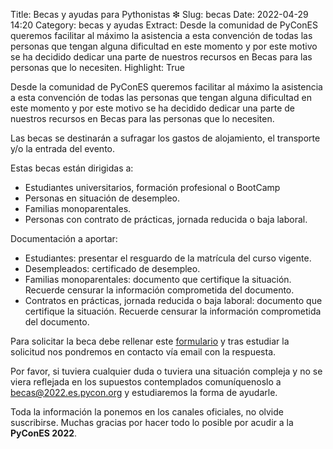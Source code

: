 Title: Becas y ayudas para Pythonistas ❇
Slug: becas
Date: 2022-04-29 14:20
Category: becas y ayudas
Extract: Desde la comunidad de PyConES queremos facilitar al máximo la asistencia a esta convención de todas las personas que tengan alguna dificultad en este momento y por este motivo se ha decidido dedicar una parte de nuestros recursos en Becas para las personas que lo necesiten.
Highlight: True

Desde la comunidad de PyConES queremos facilitar al máximo la asistencia a esta convención de todas las personas que tengan alguna dificultad en este momento y por este motivo se ha decidido dedicar una parte de nuestros recursos en Becas para las personas que lo necesiten.

Las becas se destinarán a sufragar los gastos de alojamiento, el transporte y/o la entrada del evento.

Estas becas están dirigidas a:

- Estudiantes universitarios, formación profesional o BootCamp
- Personas en situación de desempleo.
- Familias monoparentales.
- Personas con contrato de prácticas, jornada reducida o baja laboral.

Documentación a aportar:

- Estudiantes: presentar el resguardo de la matrícula del curso vigente.
- Desempleados: certificado de desempleo.
- Familias monoparentales: documento que certifique la situación. Recuerde censurar la información comprometida del documento.
- Contratos en prácticas, jornada reducida o baja laboral: documento que certifique la situación. Recuerde censurar la información comprometida del documento.

Para solicitar la beca debe rellenar este [formulario](https://forms.gle/4sBjJXcGvXnk6PEfA) y tras estudiar la solicitud nos pondremos en contacto vía email con la respuesta.

Por favor, si tuviera cualquier duda o tuviera una situación compleja y no se viera reflejada en los supuestos contemplados comuníquenoslo a [becas@2022.es.pycon.org](mailto:becas@2022.es.pycon.org)
y estudiaremos la forma de ayudarle.

Toda la información la ponemos en los canales oficiales, no olvide suscribirse. Muchas gracias por hacer todo lo posible por acudir a la **PyConES 2022**.
